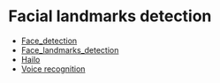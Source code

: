 # Facial landmarks detection
* [Face_detection](face_detection)
* [Face_landmarks_detection](face_landmarks_detection)
* [Hailo](hailo)
* [Voice recognition](voice_recognition)